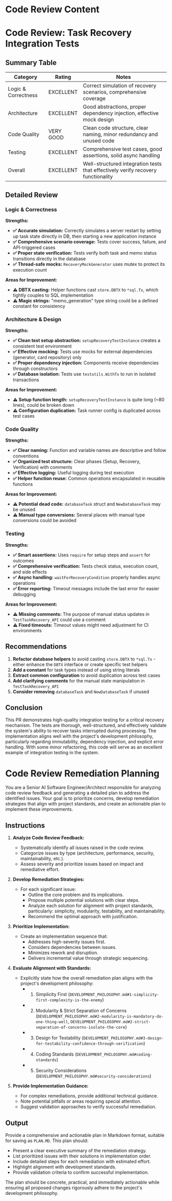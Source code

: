 # Code Review Content

# Code Review: Task Recovery Integration Tests

## Summary Table

| Category            | Rating     | Notes                                                                            |
|---------------------|------------|----------------------------------------------------------------------------------|
| Logic & Correctness | EXCELLENT  | Correct simulation of recovery scenarios, comprehensive coverage                  |
| Architecture        | EXCELLENT  | Good abstractions, proper dependency injection, effective mock design            |
| Code Quality        | VERY GOOD  | Clean code structure, clear naming, minor redundancy and unused code             |
| Testing             | EXCELLENT  | Comprehensive test cases, good assertions, solid async handling                   |
| Overall             | EXCELLENT  | Well-structured integration tests that effectively verify recovery functionality |

## Detailed Review

### Logic & Correctness

**Strengths:**
- **✅ Accurate simulation:** Correctly simulates a server restart by setting up task state directly in DB, then starting a new application instance
- **✅ Comprehensive scenario coverage:** Tests cover success, failure, and API-triggered cases
- **✅ Proper state verification:** Tests verify both task and memo status transitions directly in the database
- **✅ Thread-safe mocks:** `RecoveryMockGenerator` uses mutex to protect its execution count

**Areas for Improvement:**
- **⚠️ DBTX casting:** Helper functions cast `store.DBTX` to `*sql.Tx`, which tightly couples to SQL implementation
- **⚠️ Magic strings:** "memo_generation" type string could be a defined constant for consistency

### Architecture & Design

**Strengths:**
- **✅ Clean test setup abstraction:** `setupRecoveryTestInstance` creates a consistent test environment
- **✅ Effective mocking:** Tests use mocks for external dependencies (generator, card repository) only
- **✅ Proper dependency injection:** Components receive dependencies through constructors
- **✅ Database isolation:** Tests use `testutils.WithTx` to run in isolated transactions

**Areas for Improvement:**
- **⚠️ Setup function length:** `setupRecoveryTestInstance` is quite long (~80 lines), could be broken down
- **⚠️ Configuration duplication:** Task runner config is duplicated across test cases

### Code Quality

**Strengths:**
- **✅ Clear naming:** Function and variable names are descriptive and follow conventions
- **✅ Organized test structure:** Clear phases (Setup, Recovery, Verification) with comments
- **✅ Effective logging:** Useful logging during test execution
- **✅ Helper function reuse:** Common operations encapsulated in reusable functions

**Areas for Improvement:**
- **⚠️ Potential dead code:** `databaseTask` struct and `NewDatabaseTask` may be unused
- **⚠️ Manual type conversions:** Several places with manual type conversions could be avoided

### Testing

**Strengths:**
- **✅ Smart assertions:** Uses `require` for setup steps and `assert` for outcomes
- **✅ Comprehensive verification:** Tests check status, execution count, and side effects
- **✅ Async handling:** `waitForRecoveryCondition` properly handles async operations
- **✅ Error reporting:** Timeout messages include the last error for easier debugging

**Areas for Improvement:**
- **⚠️ Missing comments:** The purpose of manual status updates in `TestTaskRecovery_API` could use a comment
- **⚠️ Fixed timeouts:** Timeout values might need adjustment for CI environments

## Recommendations

1. **Refactor database helpers** to avoid casting `store.DBTX` to `*sql.Tx` - either enhance the `DBTX` interface or create specific test helpers
2. **Add a constant** for task types instead of using string literals
3. **Extract common configuration** to avoid duplication across test cases
4. **Add clarifying comments** for the manual state manipulation in `TestTaskRecovery_API`
5. **Consider removing** `databaseTask` and `NewDatabaseTask` if unused

## Conclusion

This PR demonstrates high-quality integration testing for a critical recovery mechanism. The tests are thorough, well-structured, and effectively validate the system's ability to recover tasks interrupted during processing. The implementation aligns well with the project's development philosophy, particularly regarding immutability, dependency injection, and explicit error handling. With some minor refactoring, this code will serve as an excellent example of integration testing in the system.

# Code Review Remediation Planning

You are a Senior AI Software Engineer/Architect responsible for analyzing code review feedback and generating a detailed plan to address the identified issues. Your goal is to prioritize concerns, develop remediation strategies that align with project standards, and create an actionable plan to implement these improvements.

## Instructions

1. **Analyze Code Review Feedback:**
   * Systematically identify all issues raised in the code review.
   * Categorize issues by type (architecture, performance, security, maintainability, etc.).
   * Assess severity and prioritize issues based on impact and remediative effort.

2. **Develop Remediation Strategies:**
   * For each significant issue:
     * Outline the core problem and its implications.
     * Propose multiple potential solutions with clear steps.
     * Analyze each solution for alignment with project standards, particularly: simplicity, modularity, testability, and maintainability.
     * Recommend the optimal approach with justification.

3. **Prioritize Implementation:**
   * Create an implementation sequence that:
     * Addresses high-severity issues first.
     * Considers dependencies between issues.
     * Minimizes rework and disruption.
     * Delivers incremental value through strategic sequencing.

4. **Evaluate Alignment with Standards:**
   * Explicitly state how the overall remediation plan aligns with the project's development philosophy:
     * 1. Simplicity First (`DEVELOPMENT_PHILOSOPHY.md#1-simplicity-first-complexity-is-the-enemy`)
     * 2. Modularity & Strict Separation of Concerns (`DEVELOPMENT_PHILOSOPHY.md#2-modularity-is-mandatory-do-one-thing-well`, `DEVELOPMENT_PHILOSOPHY.md#2-strict-separation-of-concerns-isolate-the-core`)
     * 3. Design for Testability (`DEVELOPMENT_PHILOSOPHY.md#3-design-for-testability-confidence-through-verification`)
     * 4. Coding Standards (`DEVELOPMENT_PHILOSOPHY.md#coding-standards`)
     * 5. Security Considerations (`DEVELOPMENT_PHILOSOPHY.md#security-considerations`)

5. **Provide Implementation Guidance:**
   * For complex remediations, provide additional technical guidance.
   * Note potential pitfalls or areas requiring special attention.
   * Suggest validation approaches to verify successful remediation.

## Output

Provide a comprehensive and actionable plan in Markdown format, suitable for saving as `PLAN.MD`. This plan should:

* Present a clear executive summary of the remediation strategy.
* List prioritized issues with their solutions in implementation order.
* Include detailed steps for each remediation with estimated effort.
* Highlight alignment with development standards.
* Provide validation criteria to confirm successful implementation.

The plan should be concrete, practical, and immediately actionable while ensuring all proposed changes rigorously adhere to the project's development philosophy.
